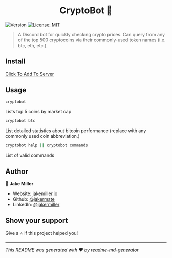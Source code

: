 <h1 align="center">CryptoBot 🤖</h1>
<p>
  <img alt="Version" src="https://img.shields.io/badge/version-1.0.0-blue.svg?cacheSeconds=2592000" />
  <a href="#" target="_blank">
    <img alt="License: MIT" src="https://img.shields.io/badge/License-MIT-yellow.svg" />
  </a>
</p>

> A Discord bot for quickly checking crypto prices.  Can query from any of the top 500 cryptocoins via their commonly-used token names (i.e. btc, eth, etc.).

## Install

[Click To Add To Server](https://discord.com/api/oauth2/authorize?client_id=815638800133914645&permissions=83968&scope=bot)

## Usage

```sh
cryptobot
```
Lists top 5 coins by market cap

```sh
cryptobot btc
```
List detailed statistics about bitcoin performance (replace with any commonly used coin abbreviation.)

```sh
cryptobot help || cryptobot commands
```
List of valid commands



## Author

👤 **Jake Miller**

* Website: jakemiller.io
* Github: [@jakermate](https://github.com/jakermate)
* LinkedIn: [@jakermiller](https://linkedin.com/in/jakermiller)

## Show your support

Give a ⭐️ if this project helped you!

***
_This README was generated with ❤️ by [readme-md-generator](https://github.com/kefranabg/readme-md-generator)_